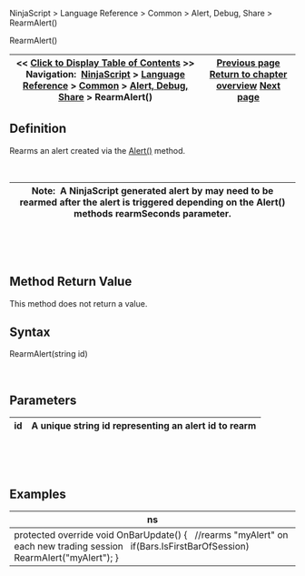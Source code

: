 ﻿


NinjaScript \> Language Reference \> Common \> Alert, Debug, Share \> RearmAlert()






















RearmAlert()







| \<\< [Click to Display Table of Contents](rearmalert.md) \>\> **Navigation:**     [NinjaScript](ninjascript.md) \> [Language Reference](language_reference_wip.md) \> [Common](common.md) \> [Alert, Debug, Share](alert__debugging_and_sharing.md) \> RearmAlert() | [Previous page](printto.md) [Return to chapter overview](alert__debugging_and_sharing.md) [Next page](sendmail.md) |
| --- | --- |











## Definition


Rearms an alert created via the [Alert()](alert.md) method.  


 




| Note:  A NinjaScript generated alert by may need to be rearmed after the alert is triggered depending on the Alert() methods rearmSeconds parameter. |
| --- |



 


 


## Method Return Value


This method does not return a value.


## 


## Syntax


RearmAlert(string id)


 


## Parameters




| id | A unique string id representing an alert id to rearm |
| --- | --- |



 


 


## Examples




| ns |
| --- |
| protected override void OnBarUpdate() {    //rearms "myAlert" on each new trading session    if(Bars.IsFirstBarOfSession)      RearmAlert("myAlert"); } |









